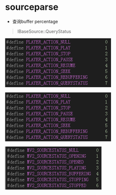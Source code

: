 # sourceparse
- 查询buffer percentage
> IBaseSource::QueryStatus

![](.png)

![play_action](play_action.png)


![sourceparse_state](sourceparse_state.png) 
